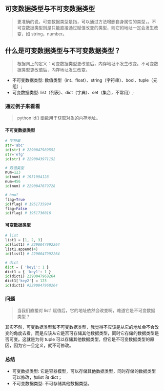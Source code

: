## 可变数据类型与不可变数据类型
> 更准确的说，可变数据类型是指，可以通过方法增删自身属性的类型，。不可变数据类型则是只能直接通过赋值改变的类型，则它的地址一定会发生改变，如 string，number。

## 什么是可变数据类型与不可变数据类型？
> 根据网上的定义：可变数据类型更改值后，内存地址不发生改变。不可变数据类型更改值后，内存地址发生改变。

* 不可变数据类型: 数值类型（int、float）、string（字符串）、bool、tuple（元组）;
* 可变数据类型: list（列表）、dict（字典）、set（集合，不常用）;


### 通过例子来看看
> python  id() 函数用于获取对象的内存地址。
#### 不可变数据类型
```py
# 字符串
str='abc'
id(str) # 2290047989552
str='efg'
id(str) # 2290043971152

# 数值类型
num=123
id(num) # 1951994128
num=456
id(num) # 2290047679728

# bool
flag=True
id(flag) # 1951735984
flag=False
id(flag) # 1951736016
```

#### 可变数据类型
```py
# list
list1 = [1, 2, 3]   
id(list1) # 2290047992264
list1.append(4)   
id(list1) # 2290047992264

# dict
dict = { 'key1': 1 }
dict1 = { 'key1': 1 } 
id(dict1) 2290047968264
dict1['key2'] = 123
id(dict1) #2290047968264
```

### 问题
> 当我们直接对 list1 赋值后，它的地址依然会改变啊，难道它是不可变数据类型？

其实不然，可变数据类型和不可变数据类型，我觉得不应该是从它的地址会不会改变的角度去看，而是应该从它是否可存储其他数据类型，同时它存储的数据类型是否可变。这就是为何 tuple 可以存储其他数据类型，但它是不可变数据类型的原因，因为它一旦定义，就不可修改。

### 总结
* 可变数据类型: 它是容器模型，可以存储其他数据类型，同时存储的数据类型可以修改，如list 和 dict；
* 不可变数据类型: 不可存储其他数据类型。